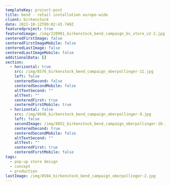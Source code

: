 ```yaml
---
templateKey: project-post
title: bend - retail installation europe-wide
client: birkenstock
date: 2022-10-12T09:02:43.740Z
featuredproject: true
featuredimage: /img/220901_birkenstock_bend_campaign_bs_store_v2-2.jpg
centeredFirstImage: false
centeredFirstImageMobile: false
centeredLastImage: false
centeredLastImageMobile: false
additionalData: []
section:
  - horizontal: true
    src: /img/8576_birkenstock_bend_campaign_oberpollinger-11.jpg
    left: false
    centeredSecond: false
    centeredSecondMobile: false
    altTextSecond: ""
    altText: ""
    centeredFirst: true
    centeredFirstMobile: true
  - horizontal: false
    src: /img/8646_birkenstock_bend_campaign_oberpollinger-9.jpg
    left: false
    secondImage: /img/8652_birkenstock_bend_campaign_oberpollinger-10.jpg
    centeredSecond: true
    centeredSecondMobile: false
    altTextSecond: ""
    altText: ""
    centeredFirst: true
    centeredFirstMobile: false
tags:
  - pop-up store design
  - concept
  - production
lastImage: /img/8584_birkenstock_bend_campaign_oberpollinger-2.jpg
---
```

